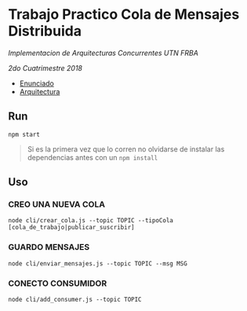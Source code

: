 # Trabajo Practico Cola de Mensajes Distribuida
*Implementacion de Arquitecturas Concurrentes UTN FRBA*

*2do Cuatrimestre 2018*


- [Enunciado](https://docs.google.com/document/d/18UB4slfDrlvhyx57nHtLp1LkfNOenajvnI_Jm06BaCE/edit)
- [Arquitectura](https://docs.google.com/document/d/1GS7BGE-P46VPbF90aM__Ry0TZEZ2GpYBElyf6C0-PsE/edit)

## Run
```
npm start
```
> Si es la primera vez que lo corren no olvidarse de instalar las dependencias antes con un ```npm install```
## Uso

### CREO UNA NUEVA COLA

```
node cli/crear_cola.js --topic TOPIC --tipoCola [cola_de_trabajo|publicar_suscribir]
```

### GUARDO MENSAJES

```
node cli/enviar_mensajes.js --topic TOPIC --msg MSG
```


### CONECTO CONSUMIDOR
```
node cli/add_consumer.js --topic TOPIC
```
